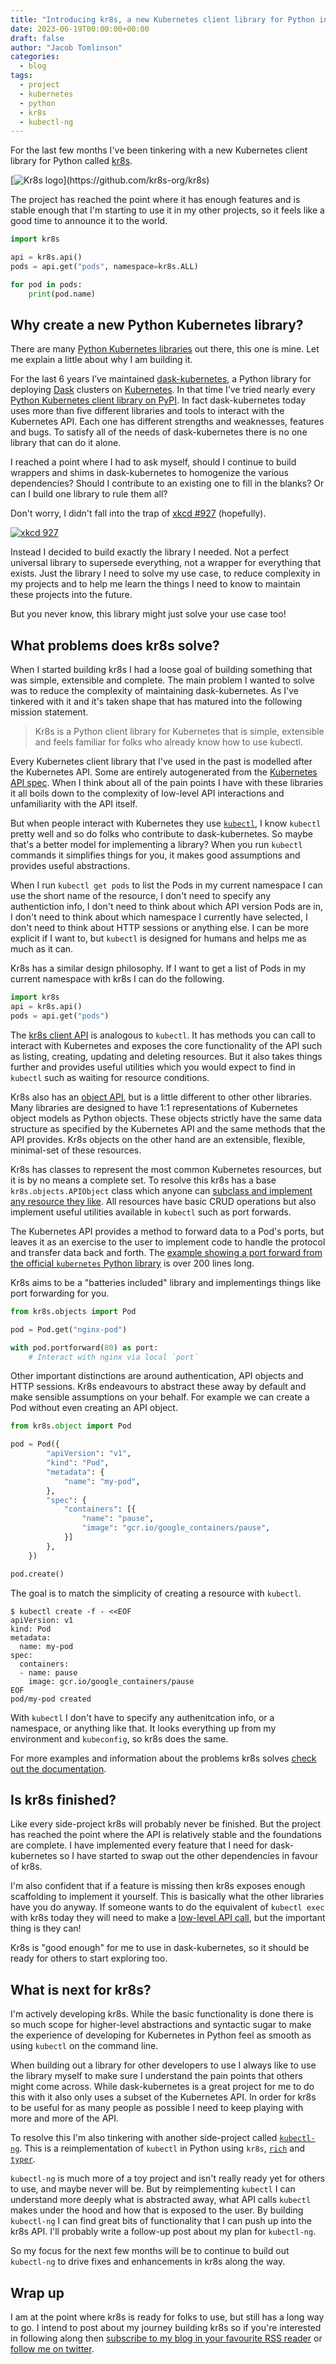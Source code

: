 ```yaml
---
title: "Introducing kr8s, a new Kubernetes client library for Python inspired by kubectl"
date: 2023-06-19T00:00:00+00:00
draft: false
author: "Jacob Tomlinson"
categories:
  - blog
tags:
  - project
  - kubernetes
  - python
  - kr8s
  - kubectl-ng
---
```


For the last few months I've been tinkering with a new Kubernetes client library for Python called [kr8s](https://github.com/kr8s-org/kr8s). 

[![Kr8s logo](logo-wide.png "https://github.com/kr8s-org/kr8s")](https://github.com/kr8s-org/kr8s)

The project has reached the point where it has enough features and is stable enough that I'm starting to use it in my other projects, so it feels like a good time to announce it to the world.

```python
import kr8s

api = kr8s.api()
pods = api.get("pods", namespace=kr8s.ALL)

for pod in pods:
    print(pod.name)
```

## Why create a new Python Kubernetes library?

There are many [Python Kubernetes libraries](https://kubernetes.io/docs/reference/using-api/client-libraries/#community-maintained-client-libraries) out there, this one is mine. Let me explain a little about why I am building it.

For the last 6 years I’ve maintained [dask-kubernetes](https://github.com/dask/dask-kubernetes), a Python library for deploying [Dask](https://www.dask.org/) clusters on [Kubernetes](https://kubernetes.io/). In that time I’ve tried nearly every [Python Kubernetes client library on PyPI](https://pypi.org/search/?q=kubernetes). In fact dask-kubernetes today uses more than five different libraries and tools to interact with the Kubernetes API. Each one has different strengths and weaknesses, features and bugs. To satisfy all of the needs of dask-kubernetes there is no one library that can do it alone.

I reached a point where I had to ask myself, should I continue to build wrappers and shims in dask-kubernetes to homogenize the various dependencies? Should I contribute to an existing one to fill in the blanks? Or can I build one library to rule them all?

Don't worry, I didn't fall into the trap of [xkcd #927](https://xkcd.com/927/) (hopefully). 

[![xkcd 927](xkcd-927.png "xkcd #927")](https://xkcd.com/927/)

Instead I decided to build exactly the library I needed. Not a perfect universal library to supersede everything, not a wrapper for everything that exists. Just the library I need to solve my use case, to reduce complexity in my projects and to help me learn the things I need to know to maintain these projects into the future. 

But you never know, this library might just solve your use case too!

## What problems does kr8s solve?

When I started building kr8s I had a loose goal of building something that was simple, extensible and complete. The main problem I wanted to solve was to reduce the complexity of maintaining dask-kubernetes. As I've tinkered with it and it's taken shape that has matured into the following mission statement.

> Kr8s is a Python client library for Kubernetes that is simple, extensible and feels familiar for folks who already know how to use kubectl.

Every Kubernetes client library that I've used in the past is modelled after the Kubernetes API. Some are entirely autogenerated from the [Kubernetes API spec](https://github.com/kubernetes/kubernetes/blob/master/api/openapi-spec/swagger.json). When I think about all of the pain points I have with these libraries it all boils down to the complexity of low-level API interactions and unfamiliarity with the API itself.

But when people interact with Kubernetes they use [`kubectl`](https://kubernetes.io/docs/reference/kubectl/), I know `kubectl` pretty well and so do folks who contribute to dask-kubernetes. So maybe that's a better model for implementing a library? When you run `kubectl` commands it simplifies things for you, it makes good assumptions and provides useful abstractions. 

When I run `kubectl get pods` to list the Pods in my current namespace I can use the short name of the resource, I don't need to specify any authentiction info, I don't need to think about which API version Pods are in, I don't need to think about which namespace I currently have selected, I don't need to think about HTTP sessions or anything else. I can be more explicit if I want to, but `kubectl` is designed for humans and helps me as much as it can.

Kr8s has a similar design philosophy. If I want to get a list of Pods in my current namespace with kr8s I can do the following.

```python
import kr8s
api = kr8s.api()
pods = api.get("pods")
```

The [kr8s client API](https://docs.kr8s.org/en/latest/client.html) is analogous to `kubectl`. It has methods you can call to interact with Kubernetes and exposes the core functionality of the API such as listing, creating, updating and deleting resources. But it also takes things further and provides useful utilities which you would expect to find in `kubectl` such as waiting for resource conditions.

Kr8s also has an [object API](https://docs.kr8s.org/en/latest/object.html), but is a little different to other other libraries. Many libraries are designed to have 1:1 representations of Kubernetes object models as Python objects. These objects strictly have the same data structure as specified by the Kubernetes API and the same methods that the API provides. Kr8s objects on the other hand are an extensible, flexible, minimal-set of these resources.

Kr8s has classes to represent the most common Kubernetes resources, but it is by no means a complete set. To resolve this kr8s has a base `kr8s.objects.APIObject` class which anyone can [subclass and implement any resource they like](https://docs.kr8s.org/en/latest/object.html#extending-the-objects-api). All resources have basic CRUD operations but also implement useful utilities available in `kubectl` such as port forwards.

The Kubernetes API provides a method to forward data to a Pod's ports, but leaves it as an exercise to the user to implement code to handle the protocol and transfer data back and forth. The [example showing a port forward from the official `kubernetes` Python library](https://github.com/kubernetes-client/python/blob/master/examples/pod_portforward.py) is over 200 lines long.

Kr8s aims to be a "batteries included" library and implementings things like port forwarding for you.

```python
from kr8s.objects import Pod

pod = Pod.get("nginx-pod")

with pod.portforward(80) as port:
    # Interact with nginx via local `port`
```

Other important distinctions are around authentication, API objects and HTTP sessions. Kr8s endeavours to abstract these away by default and make sensible assumptions on your behalf. For example we can create a Pod without even creating an API object.

```python
from kr8s.object import Pod

pod = Pod({
        "apiVersion": "v1",
        "kind": "Pod",
        "metadata": {
            "name": "my-pod",
        },
        "spec": {
            "containers": [{
                "name": "pause", 
                "image": "gcr.io/google_containers/pause",
            }]
        },
    })

pod.create()
```

The goal is to match the simplicity of creating a resource with `kubectl`.

```console
$ kubectl create -f - <<EOF
apiVersion: v1
kind: Pod
metadata:
  name: my-pod
spec:
  containers:
  - name: pause
    image: gcr.io/google_containers/pause
EOF
pod/my-pod created
```

With `kubectl` I don't have to specify any authenitcation info, or a namespace, or anything like that. It looks everything up from my environment and `kubeconfig`, so kr8s does the same.

For more examples and information about the problems kr8s solves [check out the documentation](https://docs.kr8s.org/en/latest/index.html).

## Is kr8s finished?

Like every side-project kr8s will probably never be finished. But the project has reached the point where the API is relatively stable and the foundations are complete. I have implemented every feature that I need for dask-kubernetes so I have started to swap out the other dependencies in favour of kr8s. 

I'm also confident that if a feature is missing then kr8s exposes enough scaffolding to implement it yourself. This is basically what the other libraries have you do anyway. If someone wants to do the equivalent of `kubectl exec` with kr8s today they will need to make a [low-level API call](https://docs.kr8s.org/en/latest/client.html#low-level-api-calls), but the important thing is they can! 

Kr8s is "good enough" for me to use in dask-kubernetes, so it should be ready for others to start exploring too.

## What is next for kr8s?

I'm actively developing kr8s. While the basic functionality is done there is so much scope for higher-level abstractions and syntactic sugar to make the experience of developing for Kubernetes in Python feel as smooth as using `kubectl` on the command line.

When building out a library for other developers to use I always like to use the library myself to make sure I understand the pain points that others might come across. While dask-kubernetes is a great project for me to do this with it also only uses a subset of the Kubernetes API. In order for kr8s to be useful for as many people as possible I need to keep playing with more and more of the API.

To resolve this I'm also tinkering with another side-project called [`kubectl-ng`](https://github.com/kr8s-org/kr8s/tree/main/examples/kubectl-ng). This is a reimplementation of `kubectl` in Python using `kr8s`, [`rich`](https://rich.readthedocs.io/en/stable/introduction.html) and [`typer`](https://typer.tiangolo.com/).

`kubectl-ng` is much more of a toy project and isn't really ready yet for others to use, and maybe never will be. But by reimplementing `kubectl` I can understand more deeply what is abstracted away, what API calls `kubectl` makes under the hood and how that is exposed to the user. By building `kubectl-ng` I can find great bits of functionality that I can push up into the kr8s API. I'll probably write a follow-up post about my plan for `kubectl-ng`.

So my focus for the next few months will be to continue to build out `kubectl-ng` to drive fixes and enhancements in kr8s along the way.

## Wrap up

I am at the point where kr8s is ready for folks to use, but still has a long way to go. I intend to post about my journey building kr8s so if you're interested in following along then [subscribe to my blog in your favourite RSS reader](https://jacobtomlinson.dev/feed.xml) or [follow me on twitter](https://twitter.com/_jacobtomlinson).
